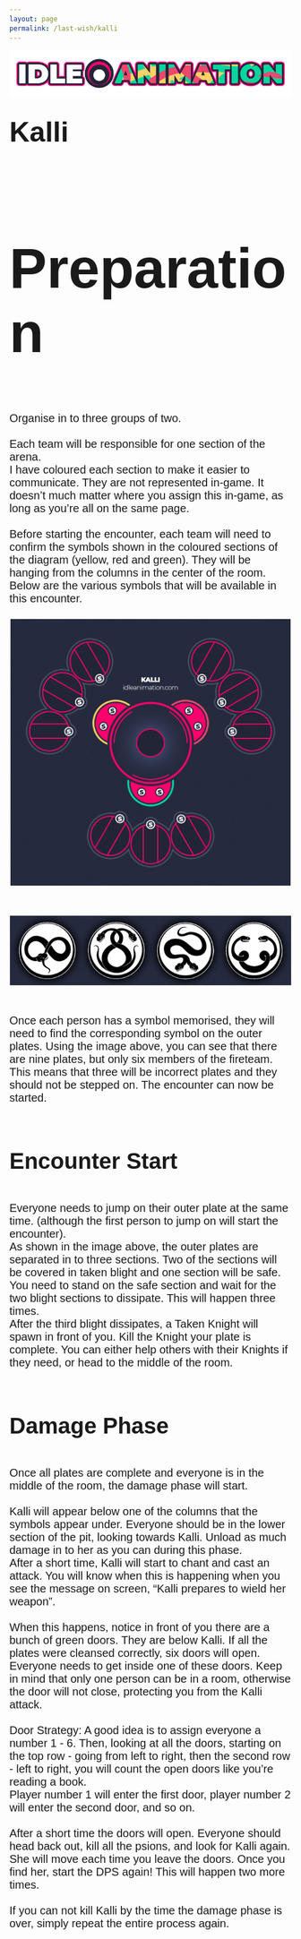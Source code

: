 ```yaml
---
layout: page
permalink: /last-wish/kalli
---
```

<a href="https://idleanimation.com/"><img src="/img/banner_main.png" alt="Idle Animation"></a>

<html>
    <head>
        <title>Kalli Guide</title>

<style>
            .my_head
            {
                font-family:    Montserrat, sans-serif;
                font-size:      50px;
                font-weight:    bold;
            }
        </style>
<style>
                  .my_body
                  {
                      font-family:    Montserrat, sans-serif;
                      font-size:      20px;
                      font-weight:    light;
                  }
        </style>
</head>

<body><br>
<div class="my_head">Kalli</div><br>
<div class="my_head"><h1>Preparation</h1></div><br>
<div class="my_body">Organise in to three groups of two.<br>
<br>
Each team will be responsible for one section of the arena. <br>
I have coloured each section to make it easier to communicate. They are not represented in-game. It doesn’t much matter where you assign this in-game, as long as you’re all on the same page.<br>
<br>
Before starting the encounter, each team will need to confirm the symbols shown in the coloured sections of the diagram (yellow, red and green). They will be hanging from the columns in the center of the room.<br>
Below are the various symbols that will be available in this encounter.<br>
<br>
<center><img src="/pages/last wish guide/pages/kalli/kali_main.jpg"></center><br>
<br>
<center><img src="/pages/last wish guide/pages/kalli/snake_symbols.png"></center><br>
<br>
Once each person has a symbol memorised, they will need to find the corresponding symbol on the outer plates. Using the image above, you can see that there are nine plates, but only six members of the fireteam. This means that three will be incorrect plates and they should not be stepped on. The encounter can now be started.<br>
<br>
<h1>Encounter Start</h1>
<br>
Everyone needs to jump on their outer plate at the same time. (although the first person to jump on will start the encounter).<br>
As shown in the image above, the outer plates are separated in to three sections. Two of the sections will be covered in taken blight and one section will be safe. You need to stand on the safe section and wait for the two blight sections to dissipate. This will happen three times.<br>
After the third blight dissipates, a Taken Knight will spawn in front of you. Kill the Knight your plate is complete. You can either help others with their Knights if they need, or head to the middle of the room.<br>
<br>
<h1>Damage Phase</h1>
<br>
Once all plates are complete and everyone is in the middle of the room, the damage phase will start.<br>
<br>
Kalli will appear below one of the columns that the symbols appear under. Everyone should be in the lower section of the pit, looking towards Kalli. Unload as much damage in to her as you can during this phase.<br>
After a short time, Kalli will start to chant and cast an attack. You will know when this is happening when you see the message on screen, “Kalli prepares to wield her weapon”.<br>
<br>
When this happens, notice in front of you there are a bunch of green doors. They are below Kalli. If all the plates were cleansed correctly, six doors will open. Everyone needs to get inside one of these doors. Keep in mind that only one person can be in a room, otherwise the door will not close, protecting you from the Kalli attack.<br>
<br>
Door Strategy: A good idea is to assign everyone a number 1 - 6. Then, looking at all the doors, starting on the top row - going from left to right, then the second row - left to right, you will count the open doors like you’re reading a book.<br>
Player number 1 will enter the first door, player number 2 will enter the second door, and so on.<br>
<br>
After a short time the doors will open. Everyone should head back out, kill all the psions, and look for Kalli again. She will move each time you leave the doors. Once you find her, start the DPS again! This will happen two more times.<br>
<br>
If you can not kill Kalli by the time the damage phase is over, simply repeat the entire process again.